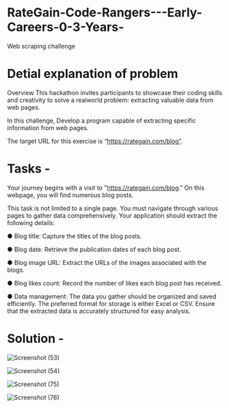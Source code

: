 # RateGain-Code-Rangers---Early-Careers-0-3-Years-
 Web scraping challenge

# Detial explanation of problem

Overview
This hackathon invites participants to showcase their coding skills and creativity to solve a realworld problem: extracting valuable data from web pages.

In this challenge, Develop a program capable of extracting specific information from web pages.

The target URL for this exercise is “https://rategain.com/blog”.

# Tasks -

Your journey begins with a visit to "https://rategain.com/blog." On this webpage, you will find
numerous blog posts.

This task is not limited to a single page. You must navigate through various pages to gather
data comprehensively. Your application should extract the following details:

● Blog title: Capture the titles of the blog posts.

● Blog date: Retrieve the publication dates of each blog post.

● Blog image URL: Extract the URLs of the images associated with the blogs.

● Blog likes count: Record the number of likes each blog post has received.

● Data management: The data you gather should be organized and saved efficiently. The
preferred format for storage is either Excel or CSV. Ensure that the extracted data is
accurately structured for easy analysis.

# Solution -



![Screenshot (53)](https://github.com/Mortal303/RateGain-Code-Rangers---Early-Careers-0-3-Years-/assets/71438976/8fa5d86f-d648-436a-865c-dea0d76dad81)



![Screenshot (54)](https://github.com/Mortal303/RateGain-Code-Rangers---Early-Careers-0-3-Years-/assets/71438976/82964ef5-028f-4b59-9626-f72f53d4c727)




![Screenshot (75)](https://github.com/Mortal303/RateGain-Code-Rangers---Early-Careers-0-3-Years-/assets/71438976/55ced755-a0ff-40ec-8835-24f7b6f24591)


![Screenshot (76)](https://github.com/Mortal303/RateGain-Code-Rangers---Early-Careers-0-3-Years-/assets/71438976/a14ea834-be08-4927-886d-a8978b857e77)





